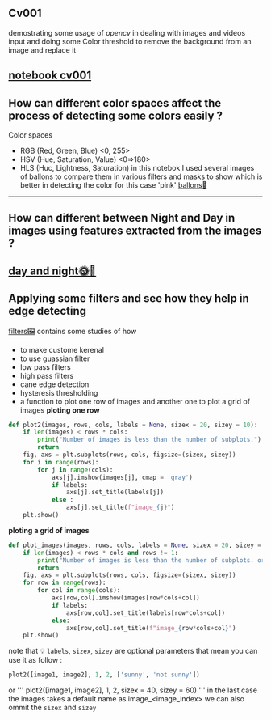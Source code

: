 ## Cv001 
demostrating some usage of _opencv_ in dealing with images and videos input 
and doing some Color threshold to remove the background from an image and replace it 


[notebook cv001](/cv001.ipynb)
--------------------------------------------------------
How can different color spaces affect the process of detecting some colors easily ? 
--------------------------------------------------------
Color spaces 
- RGB (Red, Green, Blue) <0, 255> 
- HSV (Hue, Saturation, Value) <0=>180>
- HLS (Huc, Lightness, Saturation) 
in this notebok I used several images of ballons to compare them in various filters and masks 
to show which is better in detecting the color for this case 'pink'
[ballons🎈](balloons.ipynb)
---------------------------------------------------------
How can different between Night and Day in images using features extracted from the images ? 
--------------------------------------------------------
[day and night🌞🌚](dayAndNight.ipynb)
---------------------------------------------------------
Applying some filters and see how they help in edge detecting
--------------------------------------------------------
[filters🖼️](filters.ipynb)
contains some studies of how 
- to make custome kerenal 
- to use guassian filter
- low pass filters 
- high pass filters
- cane edge detection 
- hysteresis thresholding 
- a function to plot one row of images and another one to plot a grid of images 
**ploting one row**
```python
def plot2(images, rows, cols, labels = None, sizex = 20, sizey = 10):
    if len(images) < rows * cols:
        print("Number of images is less than the number of subplots.")
        return
    fig, axs = plt.subplots(rows, cols, figsize=(sizex, sizey))
    for i in range(rows):
        for j in range(cols):
            axs[j].imshow(images[j], cmap = 'gray')
            if labels:
                axs[j].set_title(labels[j])
            else :
                axs[j].set_title(f"image_{j}")
    plt.show()
```
**ploting a grid of images**
```python
def plot_images(images, rows, cols, labels = None, sizex = 20, sizey = 10):
    if len(images) < rows * cols and rows != 1:
        print("Number of images is less than the number of subplots. or rows = 1")
        return
    fig, axs = plt.subplots(rows, cols, figsize=(sizex, sizey))
    for row in range(rows):
        for col in range(cols):
            axs[row,col].imshow(images[row*cols+col])
            if labels:
                axs[row,col].set_title(labels[row*cols+col])
            else:
                axs[row,col].set_title(f"image_{row*cols+col}")
    plt.show()
```
note that 💡 ```labels```, ```sizex```, ```sizey``` are optional parameters
that mean you can use it as follow :
```python
plot2([image1, image2], 1, 2, ['sunny', 'not sunny'])
```
or 
'''
plot2([image1, image2], 1, 2, sizex = 40, sizey = 60)
'''
in the last case the images takes a default name as image_<image_index>
we can also ommit the ```sizex``` and ```sizey```




